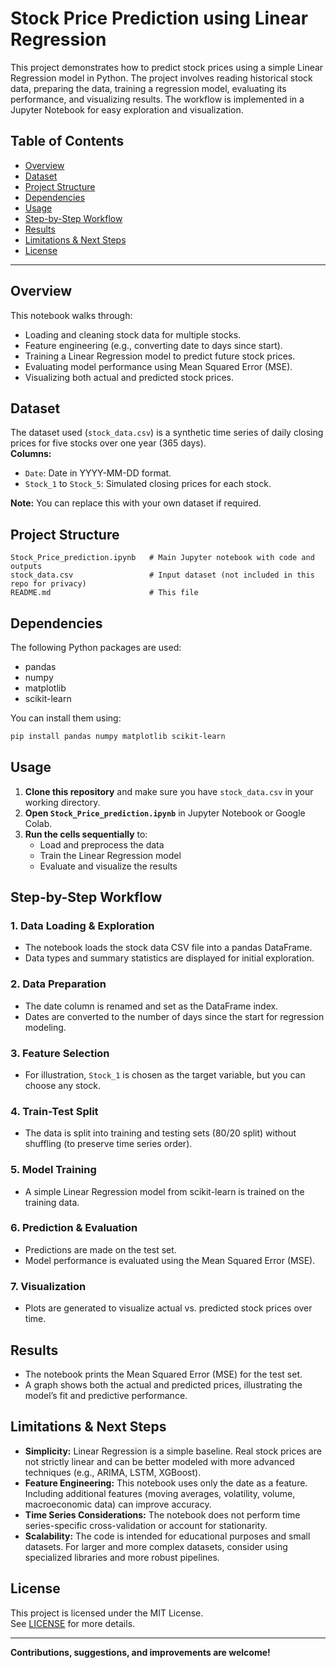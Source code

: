 # Stock Price Prediction using Linear Regression

This project demonstrates how to predict stock prices using a simple Linear Regression model in Python. The project involves reading historical stock data, preparing the data, training a regression model, evaluating its performance, and visualizing results. The workflow is implemented in a Jupyter Notebook for easy exploration and visualization.

## Table of Contents

- [Overview](#overview)
- [Dataset](#dataset)
- [Project Structure](#project-structure)
- [Dependencies](#dependencies)
- [Usage](#usage)
- [Step-by-Step Workflow](#step-by-step-workflow)
- [Results](#results)
- [Limitations & Next Steps](#limitations--next-steps)
- [License](#license)

---

## Overview

This notebook walks through:
- Loading and cleaning stock data for multiple stocks.
- Feature engineering (e.g., converting date to days since start).
- Training a Linear Regression model to predict future stock prices.
- Evaluating model performance using Mean Squared Error (MSE).
- Visualizing both actual and predicted stock prices.

## Dataset

The dataset used (`stock_data.csv`) is a synthetic time series of daily closing prices for five stocks over one year (365 days).  
**Columns:**
- `Date`: Date in YYYY-MM-DD format.
- `Stock_1` to `Stock_5`: Simulated closing prices for each stock.

**Note:** You can replace this with your own dataset if required.

## Project Structure

```
Stock_Price_prediction.ipynb   # Main Jupyter notebook with code and outputs
stock_data.csv                 # Input dataset (not included in this repo for privacy)
README.md                      # This file
```

## Dependencies

The following Python packages are used:
- pandas
- numpy
- matplotlib
- scikit-learn

You can install them using:
```bash
pip install pandas numpy matplotlib scikit-learn
```

## Usage

1. **Clone this repository** and make sure you have `stock_data.csv` in your working directory.
2. **Open `Stock_Price_prediction.ipynb`** in Jupyter Notebook or Google Colab.
3. **Run the cells sequentially** to:
   - Load and preprocess the data
   - Train the Linear Regression model
   - Evaluate and visualize the results

## Step-by-Step Workflow

### 1. Data Loading & Exploration
- The notebook loads the stock data CSV file into a pandas DataFrame.
- Data types and summary statistics are displayed for initial exploration.

### 2. Data Preparation
- The date column is renamed and set as the DataFrame index.
- Dates are converted to the number of days since the start for regression modeling.

### 3. Feature Selection
- For illustration, `Stock_1` is chosen as the target variable, but you can choose any stock.

### 4. Train-Test Split
- The data is split into training and testing sets (80/20 split) without shuffling (to preserve time series order).

### 5. Model Training
- A simple Linear Regression model from scikit-learn is trained on the training data.

### 6. Prediction & Evaluation
- Predictions are made on the test set.
- Model performance is evaluated using the Mean Squared Error (MSE).

### 7. Visualization
- Plots are generated to visualize actual vs. predicted stock prices over time.

## Results

- The notebook prints the Mean Squared Error (MSE) for the test set.
- A graph shows both the actual and predicted prices, illustrating the model’s fit and predictive performance.


## Limitations & Next Steps

- **Simplicity:** Linear Regression is a simple baseline. Real stock prices are not strictly linear and can be better modeled with more advanced techniques (e.g., ARIMA, LSTM, XGBoost).
- **Feature Engineering:** This notebook uses only the date as a feature. Including additional features (moving averages, volatility, volume, macroeconomic data) can improve accuracy.
- **Time Series Considerations:** The notebook does not perform time series-specific cross-validation or account for stationarity.
- **Scalability:** The code is intended for educational purposes and small datasets. For larger and more complex datasets, consider using specialized libraries and more robust pipelines.

## License

This project is licensed under the MIT License.  
See [LICENSE](LICENSE) for more details.

---

**Contributions, suggestions, and improvements are welcome!**
